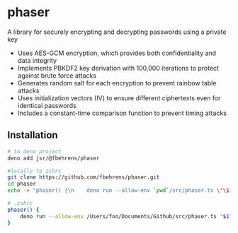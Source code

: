 # phaser

A library for securely encrypting and decrypting passwords using a private key

* Uses AES-GCM encryption, which provides both confidentiality and data integrity
* Implements PBKDF2 key derivation with 100,000 iterations to protect against brute force attacks
* Generates random salt for each encryption to prevent rainbow table attacks
* Uses initialization vectors (IV) to ensure different ciphertexts even for identical passwords
* Includes a constant-time comparison function to prevent timing attacks

## Installation

```bash
# to deno project
deno add jsr/@fbehrens/phaser

#locally to zshrc
git clone https://github.com/fbehrens/phaser.git
cd phaser
echo -e "phaser() {\n    deno run --allow-env `pwd`/src/phaser.ts \"\$1\"\n}" >> ~/.zshrc

# .zshrc
phaser() {
    deno run --allow-env /Users/foo/Documents/Github/src/phaser.ts "$1"
}
```
